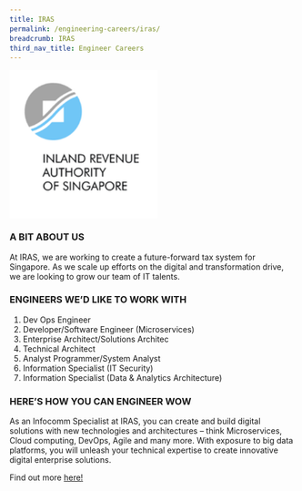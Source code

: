 ```yaml
---
title: IRAS
permalink: /engineering-careers/iras/
breadcrumb: IRAS
third_nav_title: Engineer Careers
---
```




<img src="/images/Iras.png" alt="Iras" style="width:260px;height:260px;" align="left">
<br clear="left">

### A BIT ABOUT US
At IRAS, we are working to create a future-forward tax system for Singapore. As we scale up efforts on the digital and transformation drive, we are looking to grow our team of IT talents. 

### ENGINEERS WE’D LIKE TO WORK WITH

1. Dev Ops Engineer
2. Developer/Software Engineer (Microservices)
3. Enterprise Architect/Solutions Architec
4. Technical Architect
5. Analyst Programmer/System Analyst
6. Information Specialist (IT Security)
7. Information Specialist (Data & Analytics Architecture)

### HERE’S HOW YOU CAN ENGINEER WOW

As an Infocomm Specialist at IRAS, you can create and build digital solutions with new technologies and architectures – think Microservices, Cloud computing, DevOps, Agile and many more. With exposure to big data platforms, you will unleash your technical expertise to create innovative digital enterprise solutions. 

Find out more <a href="https://www.iras.gov.sg/irashome/Careers/Work-At-IRAS/Job-Opportunities/" target="_blank">here!</a>
